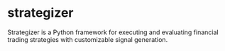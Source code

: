 # strategizer
Strategizer is a Python framework for executing and evaluating financial trading strategies with customizable signal generation.
